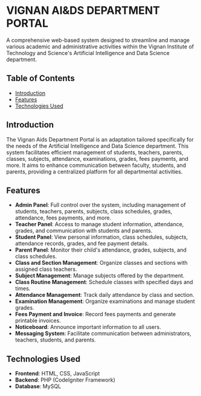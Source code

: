 # VIGNAN AI&DS DEPARTMENT PORTAL

A comprehensive web-based system designed to streamline and manage various academic
and administrative activities within the Vignan Institute of Technology and Science's 
Artificial Intelligence and Data Science department.

## Table of Contents

- [Introduction](#introduction)
- [Features](#features)
- [Technologies Used](#technologies-used)


## Introduction

The Vignan Aids Department Portal is an adaptation tailored specifically for
the needs of the Artificial Intelligence and Data Science department. This system
facilitates efficient management of students, teachers, parents, classes, subjects,
attendance, examinations, grades, fees payments, and more. It aims to enhance 
communication between faculty, students, and parents, providing a centralized 
platform for all departmental activities.

## Features

- **Admin Panel**: Full control over the system, including management of students,
   teachers, parents, subjects, class schedules, grades, attendance, fees payments, and more.
- **Teacher Panel**: Access to manage student information, attendance, grades, and
  communication with students and parents.
- **Student Panel**: View personal information, class schedules, subjects, attendance
  records, grades, and fee payment details.
- **Parent Panel**: Monitor their child's attendance, grades, subjects, and class schedules.
- **Class and Section Management**: Organize classes and sections with assigned class teachers.
- **Subject Management**: Manage subjects offered by the department.
- **Class Routine Management**: Schedule classes with specified days and times.
- **Attendance Management**: Track daily attendance by class and section.
- **Examination Management**: Organize examinations and manage student grades.
- **Fees Payment and Invoice**: Record fees payments and generate printable invoices.
- **Noticeboard**: Announce important information to all users.
- **Messaging System**: Facilitate communication between administrators, teachers, students, and parents.

## Technologies Used

- **Frontend**: HTML, CSS, JavaScript
- **Backend**: PHP (CodeIgniter Framework)
- **Database**: MySQL


